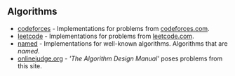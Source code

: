 ---
---
## Algorithms

* [codeforces](/algorithms/codeforces) - Implementations for problems from [codeforces.com](https://codeforces.com/problemset).
* [leetcode](/algorithms/codeforces) - Implementations for problems from [leetcode.com](https://leetcode.com).
* [named](/algorithms/named) - Implementations for well-known algorithms. Algorithms that are _named_.
* [onlinejudge.org](https://onlinejudge.org/index.php?option=com_onlinejudge&Itemid=8&category=28) - _'The Algorithm Design Manual'_ poses problems from this site.
